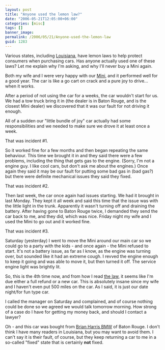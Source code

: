 ```yaml
---
layout: post
title: "Anyone used the lemon law?"
date: "2006-05-21T12:05:00+06:00"
categories: [misc]
tags: []
banner_image: 
permalink: /2006/05/21/Anyone-used-the-lemon-law
guid: 1283
---
```


Various states, including <a href="http://autopedia.com/html/LemonLaw/LA_lemonlaw2.html">Louisiana</a>, have lemon laws to help protect consumers when purchasing cars. Has anyone actually used one of these laws? Let me explain why I'm asking, and why I'll never buy a Mini again.

Both my wife and I were very happy with our <a href="http://ray.camdenfamily.com/index.cfm?mode=entry&entry=4F33DD95-D846-8C07-5F454606FF0AF6E5">Mini</a>, and it performed well for a good year. The car is like a go cart on crack and a pure joy to drive... when it works.

After a period of not using the car for a weeks, the car wouldn't start for us. We had a tow truck bring it in (the dealer is in Baton Rouge, and is the closest Mini dealer) we discovered that it was our fault for not driving it enough.

All of a sudden our "little bundle of joy" car actually had some responsibilities and we needed to make sure we drove it at least once a week.

That was incident #1. 

So it worked fine for a few months and then began repeating the same behaviour. This time we brought it in and they said there were a few problems, including the thing that gets gas to the engine. (Sorry, I'm not a engine guy. I like cool cars, but don't ask me about the engines.) Once again they said it may be our fault for putting some bad gas in (bad gas?) but there were definite mechanical issues they said they fixed.

That was incident #2.

Then last week, the car once again had issues starting. We had it brought in last Monday. They kept it all week and said this time that the issue was with the little light in the trunk. Apparently it wasn't turning off and draining the battery. After having gone to Baton Rouge twice, I demanded they send the car back to me, and they did, which was nice. Friday night my wife and I used the Mini to go out and it worked fine.

That was incident #3. 

Saturday (yesterday) I went to move the Mini around our main car so we could go to a party with the kids - and once again - the Mini refused to start. It's not a battery issue, as far as I know, as the engine was turning over, but sounded like it had an extreme cough. I revved the engine enough to keep it going and was able to move it, but then turned it off. The service engine light was brightly lit.

So, this is the 4th time now, and from how I read <a href="http://autopedia.com/html/LemonLaw/LA_lemonlaw2.html">the law</a>, it seems like I'm due either a full refund or a new car. This is absolutely insane since my wife and I haven't even put 500 miles on the car. As I said, it is just our date night/for fun type car. 

I called the manager on Saturday and complained, and of course nothing could be done so we agreed we would talk tomorrow morning. How strong of a case do I have for getting my money back, and should I contact a lawyer?

Oh - and this car was bought from <a href="http://www.brianharrisbmw.com">Brian Harris BMW</a> of Baton Rouge. I don't think I have many readers in Louisiana, but you may want to avoid them. I can't say it is their fault, of course, but they keep returning a car to me in a so-called "fixed" state that is certainly <b>not</b> fixed.